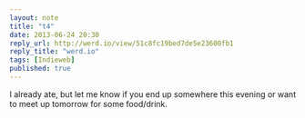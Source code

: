```yaml
---
layout: note
title: "t4"
date: 2013-06-24 20:30
reply_url: http://werd.io/view/51c8fc19bed7de5e23600fb1
reply_title: "werd.io"
tags: [Indieweb]
published: true
---
```

I already ate, but let me know if you end up somewhere this evening or want to meet up tomorrow for some food/drink.